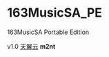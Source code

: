 # 163MusicSA_PE
 163MusicSA Portable Edition

v1.0 [天翼云](https://cloud.189.cn/t/Q77ZbyERBZRz) **m2nt**
